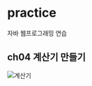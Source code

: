 # practice
자바 웹프로그래밍 연습 

## ch04 계산기 만들기 
![계산기](https://user-images.githubusercontent.com/59273552/111587927-37a9fa80-8806-11eb-90a0-8e81c7d956d2.PNG)
